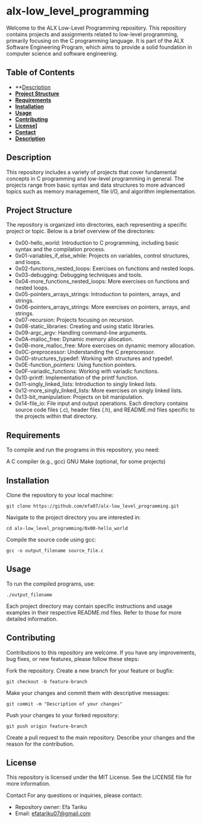 # alx-low_level_programming
Welcome to the ALX Low-Level Programming repository. This repository contains projects and assignments related to low-level programming, primarily focusing on the C programming language. It is part of the ALX Software Engineering Program, which aims to provide a solid foundation in computer science and software engineering.

## Table of Contents
* **[Description](#Description)
* **[Project Structure](#Project-Structure)**
* **[Requirements](#Requirements)**
* **[Installation](#Installation)**
* **[Usage](#Usage)**
* **[Contributing](CONTRIBUTING.md)**
* **[License](LICENSE)]**
* **[Contact](#Contact)**
* **[Description](#Description)**

## Description
This repository includes a variety of projects that cover fundamental concepts in C programming and low-level programming in general. The projects range from basic syntax and data structures to more advanced topics such as memory management, file I/O, and algorithm implementation.

## Project Structure
The repository is organized into directories, each representing a specific project or topic. Below is a brief overview of the directories:

* 0x00-hello_world: Introduction to C programming, including basic syntax and the compilation process.
* 0x01-variables_if_else_while: Projects on variables, control structures, and loops.
* 0x02-functions_nested_loops: Exercises on functions and nested loops.
* 0x03-debugging: Debugging techniques and tools.
* 0x04-more_functions_nested_loops: More exercises on functions and nested loops.
* 0x05-pointers_arrays_strings: Introduction to pointers, arrays, and strings.
* 0x06-pointers_arrays_strings: More exercises on pointers, arrays, and strings.
* 0x07-recursion: Projects focusing on recursion.
* 0x08-static_libraries: Creating and using static libraries.
* 0x09-argc_argv: Handling command-line arguments.
* 0x0A-malloc_free: Dynamic memory allocation.
* 0x0B-more_malloc_free: More exercises on dynamic memory allocation.
* 0x0C-preprocessor: Understanding the C preprocessor.
* 0x0D-structures_typedef: Working with structures and typedef.
* 0x0E-function_pointers: Using function pointers.
* 0x0F-variadic_functions: Working with variadic functions.
* 0x10-printf: Implementation of the printf function.
* 0x11-singly_linked_lists: Introduction to singly linked lists.
* 0x12-more_singly_linked_lists: More exercises on singly linked lists.
* 0x13-bit_manipulation: Projects on bit manipulation.
* 0x14-file_io: File input and output operations.
Each directory contains source code files (.c), header files (.h), and README.md files specific to the projects within that directory.

## Requirements
To compile and run the programs in this repository, you need:

A C compiler (e.g., gcc)
GNU Make (optional, for some projects)
## Installation
Clone the repository to your local machine:
```
git clone https://github.com/efa07/alx-low_level_programming.git
```
Navigate to the project directory you are interested in:
```
cd alx-low_level_programming/0x00-hello_world
```
Compile the source code using gcc:
```
gcc -o output_filename source_file.c
```
## Usage
To run the compiled programs, use:
```
./output_filename
```
Each project directory may contain specific instructions and usage examples in their respective README.md files. Refer to those for more detailed information.

## Contributing
Contributions to this repository are welcome. If you have any improvements, bug fixes, or new features, please follow these steps:

Fork the repository.
Create a new branch for your feature or bugfix:
```
git checkout -b feature-branch
```
Make your changes and commit them with descriptive messages:
```
git commit -m "Description of your changes"
```
Push your changes to your forked repository:
```
git push origin feature-branch
```
Create a pull request to the main repository. Describe your changes and the reason for the contribution.
## License
This repository is licensed under the MIT License. See the LICENSE file for more information.

Contact
For any questions or inquiries, please contact:

- Repository owner: Efa Tariku
- Email: efatariku07@gmail.com

